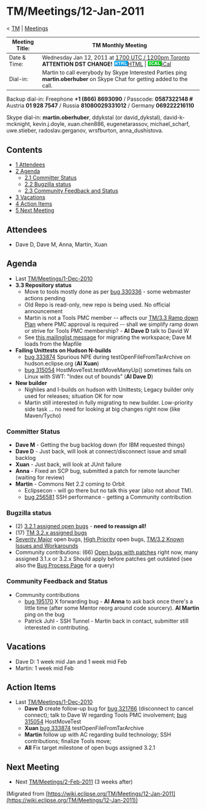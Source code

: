 

TM/Meetings/12-Jan-2011
=======================

< [TM](./TM "TM")‎ | [Meetings](./Meetings "TM/Meetings")

| Meeting Title: | **TM Monthly Meeting** |
| --- | --- |
| Date & Time: | Wednesday Jan 12, 2011 at [1700 UTC / 1200pm Toronto](http://www.timeanddate.com/worldclock/fixedtime.html?month=1&day=12&year=2011&hour=17&min=00&sec=0&p1=0) **ATTENTION DST CHANGE!**   ![Html.gif](./images/Html.gif)[HTML](http://www.google.com/calendar/embed?src=vn70im36r00qeusu8nme50cils@group.calendar.google.com&ctz=Canada/Toronto) \| ![Ical.gif](./images/Ical.gif)[iCal](http://www.google.com/calendar/ical/vn70im36r00qeusu8nme50cils@group.calendar.google.com/public/basic.ics) |
| Dial-in: | Martin to call everybody by Skype   Interested Parties ping **martin.oberhuber** on Skype Chat for getting added to the call. |

Backup dial-in: Freephone **+1 (866) 8693090** / Passcode: **0587322148 #**  
Austria **01 928 7547** / Russia **81080029331012** / Germany **069222216110**

Skype dial-in: **martin.oberhuber**, ddykstal (or david\_dykstal), david-k-mcknight, kevin.j.doyle, xuan.chen886, eugenetarassov, michael\_scharf, uwe.stieber, radoslav.gerganov, wrsfburton, anna_dushistova.  

Contents
--------

*   [1 Attendees](#Attendees)
*   [2 Agenda](#Agenda)
    *   [2.1 Committer Status](#Committer-Status)
    *   [2.2 Bugzilla status](#Bugzilla-status)
    *   [2.3 Community Feedback and Status](#Community-Feedback-and-Status)
*   [3 Vacations](#Vacations)
*   [4 Action Items](#Action-Items)
*   [5 Next Meeting](#Next-Meeting)

Attendees
---------

*   Dave D, Dave M, Anna, Martin, Xuan

  

Agenda
------

*   Last [TM/Meetings/1-Dec-2010](./Meetings/1-Dec-2010 "TM/Meetings/1-Dec-2010")
*   **3.3 Repository status**
    *   Move to tools mostly done as per [bug 330336](https://bugs.eclipse.org/bugs/show_bug.cgi?id=330336) \- some webmaster actions pending
    *   Old Repo is read-only, new repo is being used. No official announcement
    *   Martin is not a Tools PMC member -- affects our [TM/3.3 Ramp down Plan](./3.3_Ramp_down_Plan "TM/3.3 Ramp down Plan") where PMC approval is required -- shall we simplify ramp down or strive for Tools PMC membership? - **AI Dave D** talk to David W
    *   See [this mailinglist message](http://dev.eclipse.org/mhonarc/lists/dsdp-tm-dev/msg02550.html) for migrating the workspace; Dave M loads from the Mapfile
*   **Failing Unittests on Hudson N-builds**
    *   [bug 333874](https://bugs.eclipse.org/bugs/show_bug.cgi?id=333874) Spurious NPE during testOpenFileFromTarArchive on hudson.eclipse.org (**AI Xuan**)
    *   [bug 315054](https://bugs.eclipse.org/bugs/show_bug.cgi?id=315054) HostMoveTest.testMoveManyUp() sometimes fails on Linux with SWT: "Index out of bounds" (**AI Dave D**)
*   **New builder**
    *   Nighlies and I-builds on hudson with Unittests; Legacy builder only used for releases; situation OK for now
    *   Martin still interested in fully migrating to new builder. Low-priority side task ... no need for looking at big changes right now (like Maven/Tycho)

### Committer Status

*   **Dave M** \- Getting the bug backlog down (for IBM requested things)
*   **Dave D** \- Just back, will look at connect/disconnect issue and small backlog
*   **Xuan** \- Just back, will look at JUnit failure
*   **Anna** \- Fixed an SCP bug, submitted a patch for remote launcher (waiting for review)
*   **Martin** \- Commons Net 2.2 coming to Orbit
    *   Eclipsecon - will go there but no talk this year (also not about TM).
    *   [bug 256581](https://bugs.eclipse.org/bugs/show_bug.cgi?id=256581) SSH performance - getting a Community contribution

### Bugzilla status

*   (2) [3.2.1 assigned open bugs](https://bugs.eclipse.org/bugs/buglist.cgi?query_format=advanced;bug_status=UNCONFIRMED;bug_status=NEW;bug_status=ASSIGNED;bug_status=REOPENED;target_milestone=3.2.1;product=Target%20Management) \- **need to reassign all!**
*   (17) [TM 3.2.x assigned bugs](https://bugs.eclipse.org/bugs/buglist.cgi?field0-0-0=target_milestone;query_format=advanced;bug_status=UNCONFIRMED;bug_status=NEW;bug_status=ASSIGNED;bug_status=REOPENED;type0-0-0=substring;value0-0-0=3.2;product=Target%20Management)
*   [Severity Major](https://bugs.eclipse.org/bugs/buglist.cgi?query_format=advanced&product=Target+Management&bug_status=UNCONFIRMED&bug_status=NEW&bug_status=ASSIGNED&bug_status=REOPENED&bug_severity=blocker&bug_severity=critical&bug_severity=major&cmdtype=doit) open bugs, [High Priority](https://bugs.eclipse.org/bugs/buglist.cgi?query_format=advanced&product=Target+Management&bug_status=UNCONFIRMED&bug_status=NEW&bug_status=ASSIGNED&bug_status=REOPENED&cmdtype=doit&field0-0-0=priority&type0-0-0=regexp&value0-0-0=P%5B12%5D&field0-0-1=bug_severity&type0-0-1=regexp&value0-0-1=blocker%7Ccritical%7Cmajor) open bugs, [TM/3.2 Known Issues and Workarounds](./3.2_Known_Issues_and_Workarounds "TM/3.2 Known Issues and Workarounds")
*   Community contributions: (66) [Open bugs with patches](https://bugs.eclipse.org/bugs/buglist.cgi?query_format=advanced&product=Target+Management&bug_status=UNCONFIRMED&bug_status=NEW&bug_status=ASSIGNED&bug_status=REOPENED&cmdtype=doit&field0-0-0=attachments.ispatch&type0-0-0=equals&value0-0-0=1) right now, many assigned 3.1.x or 3.2.x Should apply before patches get outdated (see also the [Bug Process Page](https://www.eclipse.org/dsdp/tm/development/bug_process.php) for a query)

  

### Community Feedback and Status

*   Community contributions
    *   [bug 195170](https://bugs.eclipse.org/bugs/show_bug.cgi?id=195170) X forwarding bug - **AI Anna** to ask back once there's a little time (after some Mentor reorg around code sourcery). **AI Martin** ping on the bug
    *   Patrick Juhl - SSH Tunnel - Martin back in contact, submitter still interested in contributing.

  

Vacations
---------

*   Dave D: 1 week mid Jan and 1 week mid Feb
*   Martin: 1 week mid Feb

Action Items
------------

*   Last [TM/Meetings/1-Dec-2010](./Meetings/1-Dec-2010 "TM/Meetings/1-Dec-2010")
    *   **Dave D** create follow-up bug for [bug 321766](https://bugs.eclipse.org/bugs/show_bug.cgi?id=321766) (disconnect to cancel connect); talk to Dave W regarding Tools PMC involvement; [bug 315054](https://bugs.eclipse.org/bugs/show_bug.cgi?id=315054) HostMoveTest
    *   **Xuan** [bug 333874](https://bugs.eclipse.org/bugs/show_bug.cgi?id=333874) testOpenFileFromTarArchive
    *   **Martin** follow up with AC regarding build technology; SSH contributions; finalize Tools move;
    *   **All** Fix target milestone of open bugs assigned 3.2.1

  

Next Meeting
------------

*   Next [TM/Meetings/2-Feb-2011](./Meetings/2-Feb-2011 "TM/Meetings/2-Feb-2011") (3 weeks after)


(Migrated from [https://wiki.eclipse.org/TM/Meetings/12-Jan-2011](https://wiki.eclipse.org/TM/Meetings/12-Jan-2011))